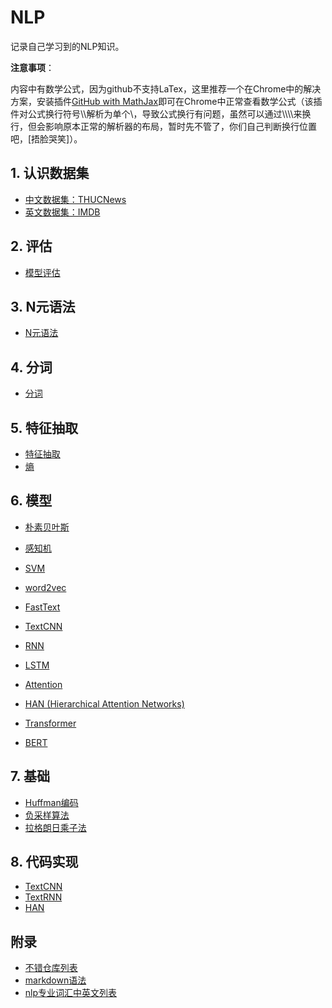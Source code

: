 # NLP

记录自己学习到的NLP知识。

**注意事项**： 
 
内容中有数学公式，因为github不支持LaTex，这里推荐一个在Chrome中的解决方案，安装插件[GitHub with MathJax](https://chrome.google.com/webstore/detail/github-with-mathjax/ioemnmodlmafdkllaclgeombjnmnbima)即可在Chrome中正常查看数学公式（该插件对公式换行符号\\\\解析为单个\\，导致公式换行有问题，虽然可以通过\\\\\\\\来换行，但会影响原本正常的解析器的布局，暂时先不管了，你们自己判断换行位置吧，[捂脸哭笑]）。

## 1. 认识数据集
* [中文数据集：THUCNews](/documents/THUCNews.md)
* [英文数据集：IMDB](/documents/IMDB.md)

## 2. 评估
* [模型评估](/documents/模型评估.md)

## 3. N元语法
* [N元语法](/documents/N元语法.md)

## 4. 分词
* [分词](/documents/分词.md)

## 5. 特征抽取
* [特征抽取](/documents/特征抽取.md)
* [熵](/documents/熵.md)

## 6. 模型

* [朴素贝叶斯](/documents/模型/naive_bayes.md)
* [感知机](/documents/模型/感知机.md)
* [SVM](/documents/模型/SVM.md)
* [word2vec](/documents/模型/word2vec.md)

* [FastText](/documents/模型/FastText.md)
* [TextCNN](/documents/模型/TextCNN.md)

* [RNN](/documents/模型/RNN.md)
* [LSTM](/documents/模型/LSTM.md)
* [Attention](/documents/模型/Attention.md)
* [HAN (Hierarchical Attention Networks)](/documents/模型/HAN.md)
* [Transformer](/documents/模型/Transformer.md)
* [BERT](/documents/模型/BERT.md)

## 7. 基础
* [Huffman编码](/documents/Huffman编码.md)
* [负采样算法](/documents/负采样算法.md)
* [拉格朗日乘子法](/documents/拉格朗日乘子法.md)

## 8. 代码实现

* [TextCNN](/codes/textcnn)
* [TextRNN](/codes/textrnn)
* [HAN](/codes/han)

## 附录
* [不错仓库列表](/documents/附录/不错仓库列表.md)
* [markdown语法](/documents/附录/markdown语法.md)
* [nlp专业词汇中英文列表](/documents/附录/nlp专业词汇中英文列表.md)